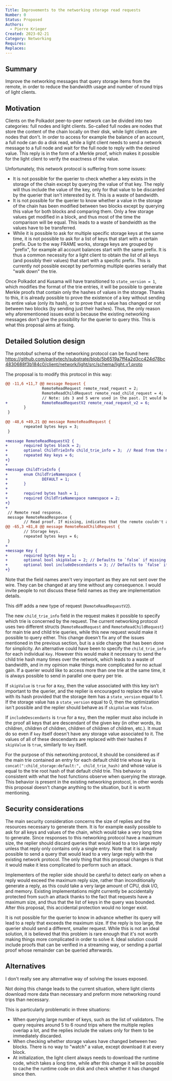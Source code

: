 ```yaml
---
Title: Improvements to the networking storage read requests
Number: 0
Status: Proposed
Authors:
  - Pierre Krieger
Created: 2023-02-21
Category: Networking
Requires:
Replaces:
--- 
```


## Summary
Improve the networking messages that query storage items from the remote, in order to reduce the bandwidth usage and number of round trips of light clients.

## Motivation
Clients on the Polkadot peer-to-peer network can be divided into two categories: full nodes and light clients. So-called full nodes are nodes that store the content of the chain locally on their disk, while light clients are nodes that don't. In order to access for example the balance of an account, a full node can do a disk read, while a light client needs to send a network message to a full node and wait for the full node to reply with the desired value. This reply is in the form of a Merkle proof, which makes it possible for the light client to verify the exactness of the value.

Unfortunately, this network protocol is suffering from some issues:

- It is not possible for the querier to check whether a key exists in the storage of the chain except by querying the value of that key. The reply will thus include the value of the key, only for that value to be discarded by the querier that isn't interested by it. This is a waste of bandwidth.
- It is not possible for the querier to know whether a value in the storage of the chain has been modified between two blocks except by querying this value for both blocks and comparing them. Only a few storage values get modified in a block, and thus most of the time the comparison will be equal. This leads to a waste of bandwidth as the values have to be transferred.
- While it is possible to ask for multiple specific storage keys at the same time, it is not possible to ask for a list of keys that start with a certain prefix. Due to the way FRAME works, storage keys are grouped by "prefix", for example all account balances start with the same prefix. It is thus a common necessity for a light client to obtain the list of all keys (and possibly their values) that start with a specific prefix. This is currently not possible except by performing multiple queries serially that "walk down" the trie.

Once Polkadot and Kusama will have transitioned to `state_version = 1`, which modifies the format of the trie entries, it will be possible to generate Merkle proofs that contain only the hashes of values in the storage. Thanks to this, it is already possible to prove the existence of a key without sending its entire value (only its hash), or to prove that a value has changed or not between two blocks (by sending just their hashes).
Thus, the only reason why aforementioned issues exist is because the existing networking messages don't give the possibility for the querier to query this. This is what this proposal aims at fixing.

## Detailed Solution design
The protobuf schema of the networking protocol can be found here: https://github.com/paritytech/substrate/blob/5b6519a7ff4a2d3cc424d78bc4830688f3b184c0/client/network/light/src/schema/light.v1.proto

The proposal is to modify this protocol in this way:

```diff
@@ -11,6 +11,7 @@ message Request {
                RemoteReadRequest remote_read_request = 2;
                RemoteReadChildRequest remote_read_child_request = 4;
                // Note: ids 3 and 5 were used in the past. It would be preferable to not re-use them.
+               RemoteReadRequestV2 remote_read_request_v2 = 6;
        }
 }
 
@@ -48,6 +49,21 @@ message RemoteReadRequest {
        repeated bytes keys = 3;
 }
 
+message RemoteReadRequestV2 {
+       required bytes block = 2;
+       optional ChildTrieInfo child_trie_info = 3;  // Read from the main trie if missing.
+       repeated Key keys = 6;
+}
+
+message ChildTrieInfo {
+       enum ChildTrieNamespace {
+               DEFAULT = 1;
+       }
+
+       required bytes hash = 1;
+       required ChildTrieNamespace namespace = 2;
+}
+
 // Remote read response.
 message RemoteReadResponse {
        // Read proof. If missing, indicates that the remote couldn't answer, for example because
@@ -65,3 +81,8 @@ message RemoteReadChildRequest {
        // Storage keys.
        repeated bytes keys = 6;
 }
+
+message Key {
+       required bytes key = 1;
+       optional bool skipValue = 2; // Defaults to `false` if missing
+       optional bool includeDescendants = 3; // Defaults to `false` if missing
+}
```

Note that the field names aren't very important as they are not sent over the wire. They can be changed at any time without any consequence. I would invite people to not discuss these field names as they are implementation details.

This diff adds a new type of request (`RemoteReadRequestV2`).

The new `child_trie_info` field in the request makes it possible to specify which trie is concerned by the request. The current networking protocol uses two different structs (`RemoteReadRequest` and `RemoteReadChildRequest`) for main trie and child trie queries, while this new request would make it possible to query either. This change doesn't fix any of the issues mentioned in the previous section, but is a side change that has been done for simplicity.
An alternative could have been to specify the `child_trie_info` for each individual `Key`. However this would make it necessary to send the child trie hash many times over the network, which leads to a waste of bandwidth, and in my opinion make things more complicated for no actual gain. If a querier would like to access more than one trie at the same time, it is always possible to send in parallel one query per trie.

If `skipValue` is `true` for a `Key`, then the value associated with this key isn't important to the querier, and the replier is encouraged to replace the value with its hash provided that the storage item has a `state_version` equal to 1. If the storage value has a `state_version` equal to 0, then the optimization isn't possible and the replier should behave as if `skipValue` was `false`.

If `includeDescendants` is `true` for a `Key`, then the replier must also include in the proof all keys that are descendant of the given key (in other words, its children, children of children, children of children of children, etc.). It must do so even if `key` itself doesn't have any storage value associated to it. The values of all of these descendants are replaced with their hashes if `skipValue` is `true`, similarly to `key` itself.

For the purpose of this networking protocol, it should be considered as if the main trie contained an entry for each default child trie whose key is `concat(":child_storage:default:", child_trie_hash)` and whose value is equal to the trie root hash of that default child trie. This behavior is consistent with what the host functions observe when querying the storage. This behavior is present in the existing networking protocol, in other words this proposal doesn't change anything to the situation, but it is worth mentioning.

## Security considerations
The main security consideration concerns the size of replies and the resources necessary to generate them. It is for example easily possible to ask for all keys and values of the chain, which would take a very long time to generate. Since responses to this networking protocol have a maximum size, the replier should discard queries that would lead to a too large reply unless that reply only contains only a single entry. Note that it is already possible to send a query that would lead to a very large reply with the existing network protocol. The only thing that this proposal changes is that it would make it less complicated to perform such an attack.

Implementers of the replier side should be careful to detect early on when a reply would exceed the maximum reply size, rather than inconditionally generate a reply, as this could take a very large amount of CPU, disk I/O, and memory. Existing implementations might currently be accidentally protected from such an attack thanks to the fact that requests have a maximum size, and thus that the list of keys in the query was bounded. After this proposal, this accidental protection would no longer exist.

It is not possible for the querier to know in advance whether its query will lead to a reply that exceeds the maximum size. If the reply is too large, the querier should send a different, smaller request. While this is not an ideal solution, it is believed that this problem is rare enough that it's not worth making things more complicated in order to solve it. Ideal solution could include proofs that can be verified in a streaming way, or sending a partial proof whose remainder can be queried afterwards.

## Alternatives
I don't really see any alternative way of solving the issues exposed.

Not doing this change leads to the current situation, where light clients download more data than necessary and preform more networking round trips than necessary.

This is particularly problematic in three situations:

- When querying large number of keys, such as the list of validators. The query requires around 5 to 6 round trips where the multiple replies overlap a lot, and the replies include the values only for them to be immediately discarded.
- When checking whether storage values have changed between two blocks. There is no way to "watch" a value, except download it at every block.
- At initialization, the light client always needs to download the runtime code, which takes a long time, while after this change it will be possible to cache the runtime code on disk and check whether it has changed since then.
